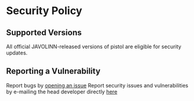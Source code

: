 # Security Policy

## Supported Versions

All official JAVOLINN-released versions of pistol are eligible for security updates.

## Reporting a Vulnerability

Report bugs by [opening an issue](https://github.com/pixilll/pistol/issues/new)
Report security issues and vulnerabilities by e-mailing the head developer directly [here](mailto:pixilreal@gmail.com)
